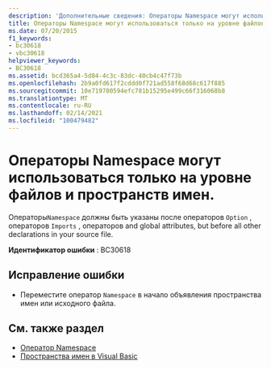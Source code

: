 ```yaml
---
description: 'Дополнительные сведения: Операторы Namespace могут использоваться только на уровне файла или пространства имен'
title: Операторы Namespace могут использоваться только на уровне файлов и пространств имен.
ms.date: 07/20/2015
f1_keywords:
- bc30618
- vbc30618
helpviewer_keywords:
- BC30618
ms.assetid: bcd365a4-5d84-4c3c-83dc-40cb4c47f73b
ms.openlocfilehash: 2b9a0fd617f2cddd0f721ad558f68d68c617f885
ms.sourcegitcommit: 10e719780594efc781b15295e499c66f316068b8
ms.translationtype: MT
ms.contentlocale: ru-RU
ms.lasthandoff: 02/14/2021
ms.locfileid: "100479482"
---
```

# <a name="namespace-statements-can-occur-only-at-file-or-namespace-level"></a>Операторы Namespace могут использоваться только на уровне файлов и пространств имен.

Операторы`Namespace` должны быть указаны после операторов `Option` , операторов `Imports` , операторов and global attributes, but before all other declarations in your source file.  
  
 **Идентификатор ошибки** : BC30618  
  
## <a name="to-correct-this-error"></a>Исправление ошибки  
  
- Переместите оператор `Namespace` в начало объявления пространства имен или исходного файла.  
  
## <a name="see-also"></a>См. также раздел

- [Оператор Namespace](../language-reference/statements/namespace-statement.md)
- [Пространства имен в Visual Basic](../programming-guide/program-structure/namespaces.md)
